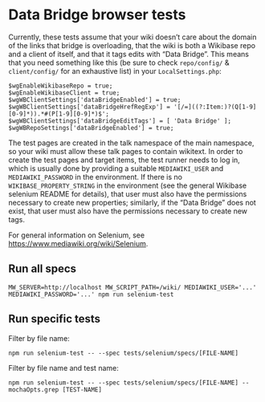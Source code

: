 # Data Bridge browser tests

Currently, these tests assume that your wiki doesn’t care about the domain of the links that bridge is overloading,
that the wiki is both a Wikibase repo and a client of itself,
and that it tags edits with “Data Bridge”.
This means that you need something like this (be sure to check `repo/config/` & `client/config/` for an exhaustive list) in your `LocalSettings.php`:

    $wgEnableWikibaseRepo = true;
    $wgEnableWikibaseClient = true;
    $wgWBClientSettings['dataBridgeEnabled'] = true;
    $wgWBClientSettings['dataBridgeHrefRegExp'] = '[/=]((?:Item:)?(Q[1-9][0-9]*)).*#(P[1-9][0-9]*)$';
    $wgWBClientSettings['dataBridgeEditTags'] = [ 'Data Bridge' ];
    $wgWBRepoSettings['dataBridgeEnabled'] = true;

The test pages are created in the talk namespace of the main namespace,
so your wiki must allow these talk pages to contain wikitext.
In order to create the test pages and target items,
the test runner needs to log in,
which is usually done by providing a suitable `MEDIAWIKI_USER` and `MEDIAWIKI_PASSWORD` in the environment.
If there is no `WIKIBASE_PROPERTY_STRING` in the environment
(see the general Wikibase selenium README for details),
that user must also have the permissions necessary to create new properties;
similarly, if the “Data Bridge” does not exist,
that user must also have the permissions necessary to create new tags.

For general information on Selenium, see <https://www.mediawiki.org/wiki/Selenium>.

## Run all specs

    MW_SERVER=http://localhost MW_SCRIPT_PATH=/wiki/ MEDIAWIKI_USER='...' MEDIAWIKI_PASSWORD='...' npm run selenium-test

## Run specific tests

Filter by file name:

    npm run selenium-test -- --spec tests/selenium/specs/[FILE-NAME]

Filter by file name and test name:

    npm run selenium-test -- --spec tests/selenium/specs/[FILE-NAME] --mochaOpts.grep [TEST-NAME]

